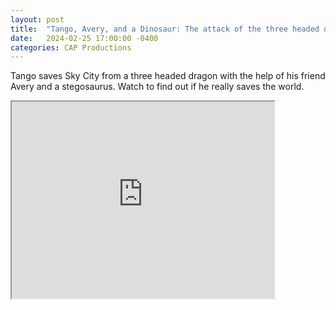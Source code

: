 ```yaml
---
layout: post
title:  "Tango, Avery, and a Dinosaur: The attack of the three headed dragon"
date:   2024-02-25 17:00:00 -0400
categories: CAP Productions
---
```

Tango saves Sky City from a three headed dragon with the help of his friend Avery and a stegosaurus.  Watch to find out if he really saves the world.

<iframe width="420" height="315" src="https://www.youtube.com/embed/82cG5CYN3dA">
</iframe>
